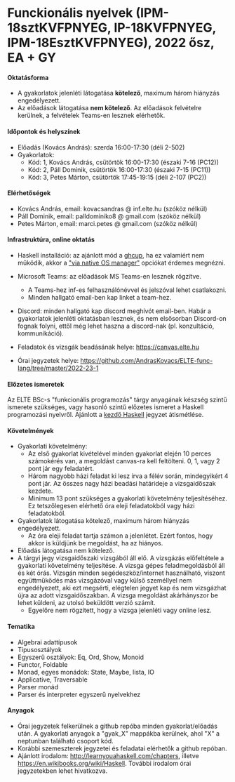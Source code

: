 # Funckionális nyelvek (IPM-18sztKVFPNYEG, IP-18KVFPNYEG, IPM-18EsztKVFPNYEG), 2022 ősz, EA + GY

#### Oktatásforma

- A gyakorlatok jelenléti látogatása **kötelező**, maximum három hiányzás engedélyezett.
- Az előadások látogatása **nem kötelező**. Az előadások felvételre kerülnek, a
  felvételek Teams-en lesznek elérhetők.

#### Időpontok és helyszínek

- Előadás (Kovács András): szerda 16:00-17:30 (déli 2-502)
- Gyakorlatok:
  + Kód: 1, Kovács András, csütörtök 16:00-17:30 (északi 7-16 (PC12))
  + Kód: 2, Páll Dominik,  csütörtök 16:00-17:30 (északi 7-15 (PC11))
  + Kód: 3, Petes Márton,  csütörtök 17:45-19:15 (déli 2-107 (PC2))

#### Elérhetőségek

- Kovács András, email: kovacsandras @ inf.elte.hu (szóköz nélkül)
- Páll Dominik, email: palldominiko8 @ gmail.com (szóköz nélkül)
- Petes Márton, email: marci.petes @ gmail.com (szóköz nélkül)

#### Infrastruktúra, online oktatás

- Haskell installáció: az ajánlott mód a [ghcup](https://www.haskell.org/ghcup/), ha ez valamiért
  nem működik, akkor a ["via native OS manager"](https://www.haskell.org/downloads/) opciókat érdemes
  megnézni.

- Microsoft Teams: az előadások MS Teams-en lesznek rögzítve.
  + A Teams-hez inf-es felhasználónévvel és jelszóval lehet csatlakozni.
  + Minden hallgató email-ben kap linket a team-hez.

- Discord: minden hallgató kap discord meghívót email-ben. Habár a gyakorlatok
  jelenléti oktatásban lesznek, és nem elsősorban Discord-on fognak folyni,
  ettől még lehet haszna a discord-nak (pl. konzultáció, kommunikáció).

- Feladatok és vizsgák beadásának helye: https://canvas.elte.hu

- Órai jegyzetek helye: https://github.com/AndrasKovacs/ELTE-func-lang/tree/master/2022-23-1

#### Előzetes ismeretek

Az ELTE BSc-s "funkcionális programozás" tárgy anyagának készség szintű ismerete
szükséges, vagy hasonló szintű előzetes ismeret a Haskell programozási
nyelvről. Ajánlott a [kezdő Haskell](http://lambda.inf.elte.hu/Index.xml)
jegyzet átismétlése.

#### Követelmények

- Gyakorlati követelmény:
  + Az első gyakorlat kivételével minden gyakorlat elején 10 perces számokérés van, a megoldást
    canvas-ra kell feltölteni. 0, 1, vagy 2 pont jár egy feladatért.
  + Három nagyobb házi feladat ki lesz írva a félév során, mindegyikért 4 pont
    jár. Az összes nagy házi beadási határideje a vizsgaidőszak kezdete.
  + Minimum 13 pont szükséges a gyakorlati követelmény teljesítéséhez. Ez
    tetszőlegesen elérhető óra eleji feladatokból vagy házi feladatokból.
- Gyakorlatok látogatása kötelező, maximum három hiányzás engedélyezett.
  + Az óra eleji feladat tartja számon a jelenlétet. Ezért fontos, hogy akkor is küldjünk be megoldást, ha az hiányos.
- Előadás látogatása nem kötelező.
- A tárgyi jegy vizsgaidőszaki vizsgából áll elő. A vizsgázás előfeltétele a
  gyakorlati követelmény teljesítése.  A vizsga gépes feladmegoldásból áll és
  két órás. Vizsgán minden segédeszköz/internet használható, viszont
  együttműködés más vizsgázóval vagy külső személlyel nem engedélyezett, aki ezt
  megsérti, elégtelen jegyet kap és nem vizsgázhat újra az adott
  vizsgaidőszakban. A vizsga megoldást akárhányszor be lehet küldeni, az utolsó
  beküldött verzió számít.
  + Egyelőre nem rögzített, hogy a vizsga jelenléti vagy online lesz.

#### Tematika

- Algebrai adattípusok
- Típusosztályok
- Egyszerű osztályok: Eq, Ord, Show, Monoid
- Functor, Foldable
- Monad, egyes monádok: State, Maybe, lista, IO
- Applicative, Traversable
- Parser monád
- Parser és interpreter egyszerű nyelvekhez

#### Anyagok

- Órai jegyzetek felkerülnek a github repóba minden gyakorlat/előadás után. A
  gyakorlati anyagok a "gyak_X" mappákba kerülnek, ahol "X" a neptunban
  található csoport kód.
- Korábbi szemeszterek jegyzetei és feladatai elérhetők a github repóban.
- Ajánlott irodalom: http://learnyouahaskell.com/chapters, illetve
  https://en.wikibooks.org/wiki/Haskell. További irodalom órai jegyzetekben
  lehet hivatkozva.
